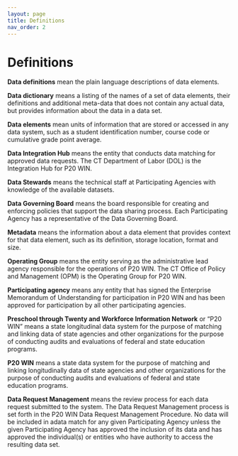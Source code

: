 ```yaml
---
layout: page
title: Definitions
nav_order: 2
---
```

# Definitions 

**Data definitions** mean the plain language descriptions of data elements.

**Data dictionary** means a listing of the names of a set of data elements, their definitions and additional meta-data that does not contain any actual data, but provides information about the data in a data set.

**Data elements** mean units of information that are stored or accessed in any data system, such as a student identification number, course code or cumulative grade point average. 

**Data Integration Hub** means the entity that conducts data matching for approved data requests. The CT Department of Labor (DOL) is the Integration Hub for P20 WIN.

**Data Stewards** means the technical staff at Participating Agencies with knowledge of the available datasets. 

**Data Governing Board** means the board responsible for creating and enforcing policies that support the data sharing process. Each Participating Agency has a representative of the Data Governing Board.

**Metadata** means the information about a data element that provides context for that data element, such as its definition, storage location, format and size.

**Operating Group** means the entity serving as the administrative lead agency responsible for the operations of P20 WIN. The CT Office of Policy and Management (OPM) is the Operating Group for P20 WIN.  

**Participating agency** means any entity that has signed the Enterprise Memorandum of Understanding for participation in P20 WIN and has been approved for participation by all other participating agencies.

**Preschool through Twenty and Workforce Information Network** or “P20 WIN” means a state longitudinal data system for the purpose of matching and linking data of state agencies and other organizations for the purpose of conducting audits and evaluations of federal and state education programs. 

**P20 WIN** means a state data system for the purpose of matching and linking longitudinally data of state agencies and other organizations for the purpose of conducting audits and evaluations of federal and state education programs.

**Data Request Management** means the review process for each data request submitted to the system. The Data Request Management process is set forth in the P20 WIN Data Request Management Procedure. No data will be included in adata match for any given Participating Agency unless the given Participating Agency has approved the inclusion of its data and has approved the individual(s) or entities who have authority to access the resulting data set. 